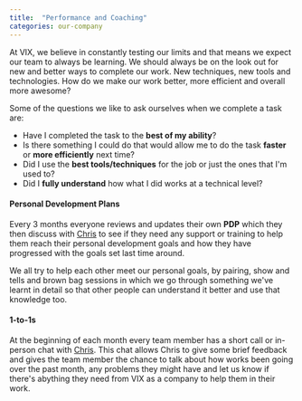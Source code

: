 ```yaml
---
title:  "Performance and Coaching"
categories: our-company
---
```


At VIX, we believe in constantly testing our limits and that means we expect our team to always be learning. We should always be on the look out for new and better ways to complete our work. New techniques, new tools and technologies. How do we make our work better, more efficient and overall more awesome?
  
Some of the questions we like to ask ourselves when we complete a task are:
- Have I completed the task to the **best of my ability**?
- Is there something I could do that would allow me to do the task **faster** or **more efficiently** next time?
- Did I use the **best tools/techniques** for the job or just the ones that I'm used to?
- Did I **fully understand** how what I did works at a technical level?

#### Personal Development Plans
Every 3 months everyone reviews and updates their own **PDP** which they then discuss with [Chris](http://vix.digital/team/chris) to see if they need any support or training to help them reach their personal development goals and how they have progressed with the goals set last time around.
  
We all try to help each other meet our personal goals, by pairing, show and tells and brown bag sessions in which we go through something we've learnt in detail so that other people can understand it better and use that knowledge too.

#### 1-to-1s
At the beginning of each month every team member has a short call or in-person chat with [Chris](http://vix.digital/team/chris). This chat allows Chris to give some brief feedback and gives the team member the chance to talk about how works been going over the past month, any problems they might have and let us know if there's abything they need from VIX as a company to help them in their work.